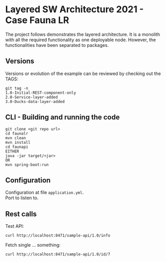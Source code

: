 # Layered SW Architecture 2021 - Case Fauna LR

The project follows demonstrates the layered architecture.
It is a monolith with all the required functionality as one deployable node.
However, the functionalities have been separated to packages.

## Versions

Versions or evolution of the example can be reviewed by checking out the TAGS:

````
git tag -n
1.0-Initial-REST-component-only 
2.0-Service-layer-added 
3.0-Ducks-data-layer-added 

````

## CLI - Building and running the code

````
git clone <git repo url>
cd faunalr
mvn clean
mvn install
cd faunapi
EITHER
java -jar target/<jar>
OR
mvn spring-boot:run
````

## Configuration
Configuration at file `application.yml`.   
Port to listen to.

## Rest calls 

Test API:

````curl http://localhost:8471/sample-api/1.0/info````  

Fetch single ... something:

````curl http://localhost:8471/sample-api/1.0/id/7````  


